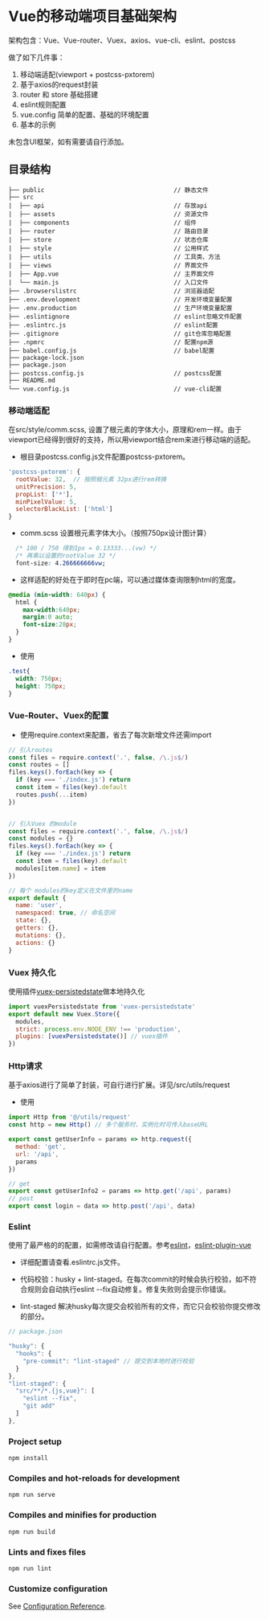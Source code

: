 # Vue的移动端项目基础架构

架构包含：Vue、Vue-router、Vuex、axios、vue-cli、eslint、postcss

做了如下几件事：
1. 移动端适配(viewport + postcss-pxtorem)
2. 基于axios的request封装
3. router 和 store 基础搭建
4. eslint规则配置
5. vue.config 简单的配置、基础的环境配置
6. 基本的示例

未包含UI框架，如有需要请自行添加。

## 目录结构
```
├── public                                    // 静态文件
├── src 
|  ├── api                                    // 存放api
|  ├── assets                                 // 资源文件
|  ├── components                             // 组件
|  ├── router                                 // 路由目录
|  ├── store                                  // 状态仓库
|  ├── style                                  // 公用样式
|  ├── utils                                  // 工具类、方法
|  ├── views                                  // 界面文件
|  ├── App.vue                                // 主界面文件
|  └── main.js                                // 入口文件
├── .browserslistrc                           // 浏览器适配
├── .env.development                          // 开发环境变量配置
├── .env.production                           // 生产环境变量配置
├── .eslintignore                             // eslint忽略文件配置
├── .eslintrc.js                              // eslint配置
├── .gitignore                                // git仓库忽略配置
├── .npmrc                                    // 配置npm源
├── babel.config.js                           // babel配置
├── package-lock.json
├── package.json
├── postcss.config.js                         // postcss配置
├── README.md
└── vue.config.js                             // vue-cli配置
```

### 移动端适配
在src/style/comm.scss, 设置了根元素的字体大小，原理和rem一样。由于viewport已经得到很好的支持，所以用viewport结合rem来进行移动端的适配。

- 根目录postcss.config.js文件配置postcss-pxtorem。
``` js
'postcss-pxtorem': {
  rootValue: 32,  // 按照根元素 32px进行rem转换
  unitPrecision: 5,
  propList: ['*'],
  minPixelValue: 5,
  selectorBlackList: ['html']
}
```

- comm.scss 设置根元素字体大小。（按照750px设计图计算）
``` css
  /* 100 / 750 得到1px = 0.13333...(vw) */
  /* 再乘以设置的rootValue 32 */
  font-size: 4.266666666vw;
```

- 这样适配的好处在于即时在pc端，可以通过媒体查询限制html的宽度。
```css
@media (min-width: 640px) {
  html {
    max-width:640px;
    margin:0 auto;
    font-size:28px;
  }
}
```
- 使用
```css
.test{
  width: 750px;
  height: 750px;
}
```

### Vue-Router、Vuex的配置
- 使用require.context来配置，省去了每次新增文件还需import
```js
// 引入routes
const files = require.context('.', false, /\.js$/)
const routes = []
files.keys().forEach(key => {
  if (key === './index.js') return
  const item = files(key).default
  routes.push(...item)
})


// 引入Vuex 的module
const files = require.context('.', false, /\.js$/)
const modules = {}
files.keys().forEach(key => {
  if (key === './index.js') return
  const item = files(key).default
  modules[item.name] = item
})

// 每个 modules的key定义在文件里的name
export default {
  name: 'user',
  namespaced: true, // 命名空间
  state: {},
  getters: {},
  mutations: {},
  actions: {}
}
```

### Vuex 持久化
使用插件[vuex-persistedstate](https://github.com/robinvdvleuten/vuex-persistedstate#readme)做本地持久化
```js
import vuexPersistedstate from 'vuex-persistedstate'
export default new Vuex.Store({
  modules,
  strict: process.env.NODE_ENV !== 'production',
  plugins: [vuexPersistedstate()] // vuex插件
})
```

### Http请求
基于axios进行了简单了封装，可自行进行扩展。详见/src/utils/request
- 使用
```js
import Http from '@/utils/request'
const http = new Http() // 多个服务时，实例化时可传入baseURL

export const getUserInfo = params => http.request({
  method: 'get',
  url: '/api',
  params
})

// get
export const getUserInfo2 = params => http.get('/api', params)
// post
export const login = data => http.post('/api', data)

```

### Eslint
使用了最严格的的配置，如需修改请自行配置。参考[eslint](https://eslint.org/)，[eslint-plugin-vue](https://eslint.vuejs.org/)

- 详细配置请查看.eslintrc.js文件。

- 代码校验：husky + lint-staged。在每次commit的时候会执行校验，如不符合规则会自动执行eslint --fix自动修复。修复失败则会提示你错误。

- lint-staged 解决husky每次提交会校验所有的文件，而它只会校验你提交修改的部分。
``` js
// package.json

"husky": {
  "hooks": {
    "pre-commit": "lint-staged" // 提交到本地时进行校验
  }
},
"lint-staged": {
  "src/**/*.{js,vue}": [
    "eslint --fix",
    "git add"
  ]
},
```

### Project setup
```
npm install
```

### Compiles and hot-reloads for development
```
npm run serve
```

### Compiles and minifies for production
```
npm run build
```

### Lints and fixes files
```
npm run lint
```

### Customize configuration
See [Configuration Reference](https://cli.vuejs.org/config/).
